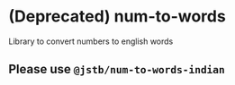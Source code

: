 # (Deprecated) num-to-words
Library to convert numbers to english words  

## Please use  `@jstb/num-to-words-indian`